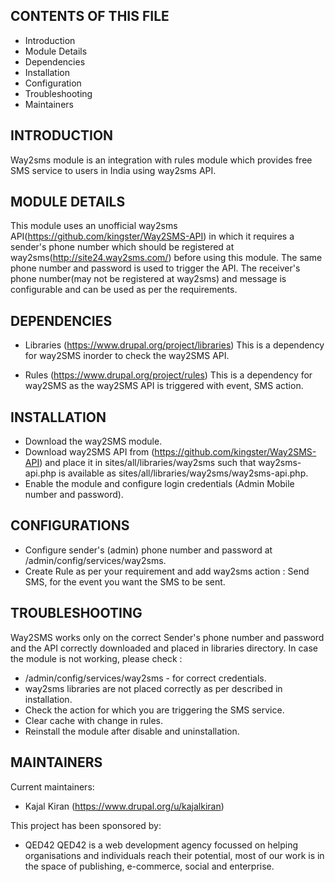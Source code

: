 CONTENTS OF THIS FILE
---------------------

 * Introduction
 * Module Details
 * Dependencies
 * Installation
 * Configuration
 * Troubleshooting
 * Maintainers


INTRODUCTION
------------

Way2sms module is an integration with rules module which provides free SMS
service to users in India using way2sms API.

MODULE DETAILS
--------------

This module uses an unofficial way2sms API(https://github.com/kingster/Way2SMS-API)
in which it requires a sender's phone number which should be registered at
way2sms(http://site24.way2sms.com/) before using this module. The same
phone number and password is used to trigger the API. The receiver's phone
number(may not be registered at way2sms) and message is configurable and can
be used as per the requirements.

DEPENDENCIES
------------

* Libraries (https://www.drupal.org/project/libraries)
  This is a dependency for way2SMS inorder to check the way2SMS API.

* Rules (https://www.drupal.org/project/rules)
  This is a dependency for way2SMS as the way2SMS API is triggered with
  event, SMS action.

INSTALLATION
-------------

* Download the way2SMS module.
* Download way2SMS API from (https://github.com/kingster/Way2SMS-API)
  and place it in sites/all/libraries/way2sms such that way2sms-api.php is
  available as sites/all/libraries/way2sms/way2sms-api.php.
* Enable the module and configure login credentials (Admin Mobile number and password).

CONFIGURATIONS
--------------
* Configure sender's (admin) phone number and password at /admin/config/services/way2sms.
* Create Rule as per your requirement and add way2sms action : Send SMS, for the event you
want the SMS to be sent.

TROUBLESHOOTING
---------------

Way2SMS works only on the correct Sender's phone number and password and
the API correctly downloaded and placed in libraries directory.
In case the module is not working, please check :
* /admin/config/services/way2sms - for correct credentials.
* way2sms libraries are not placed correctly as per described in installation.
* Check the action for which you are triggering the SMS service.
* Clear cache with change in rules.
* Reinstall the module after disable and uninstallation.

MAINTAINERS
-----------

Current maintainers:

 * Kajal Kiran (https://www.drupal.org/u/kajalkiran)

This project has been sponsored by:
 * QED42
  QED42 is a web development agency focussed on helping organisations and
  individuals reach their potential, most of our work is in the space of
  publishing, e-commerce, social and enterprise.
